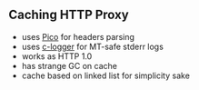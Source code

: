 ## Caching HTTP Proxy

* uses [Pico](https://github.com/h2o/picohttpparser) for headers parsing
* uses [c-logger](https://github.com/yksz/c-logger) for MT-safe stderr logs
* works as HTTP 1.0
* has strange GC on cache
* cache based on linked list for simplicity sake
